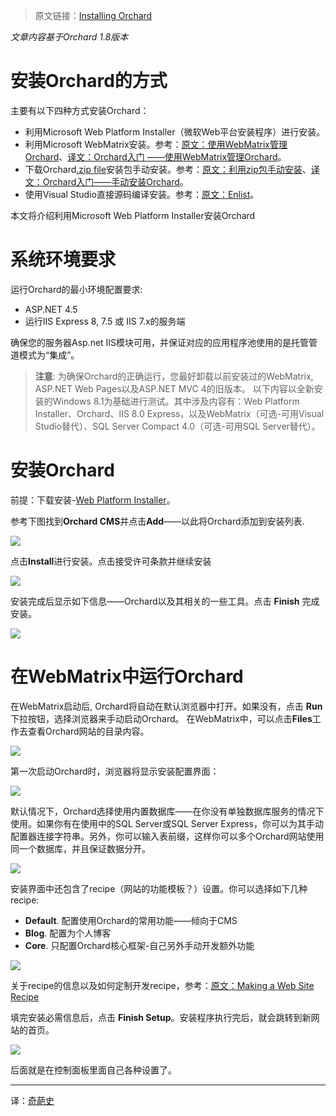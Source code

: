 <!--链接集合-->
<!--URL域 http://docs.orchardproject.net/en/latest -->
[000]: http://www.shisujie.com
[001]: http://docs.orchardproject.net/en/latest/Documentation/Installing-Orchard/
[002]: http://docs.orchardproject.net/en/latest/Documentation/Working-with-Orchard-in-WebMatrix/
[003]: https://github.com/OrchardCMS/Orchard/releases
[004]: http://docs.orchardproject.net/en/latest/Documentation/Manually-installing-Orchard-zip-file
[005]: http://docs.orchardproject.net/en/latest/Documentation/Setting-up-a-source-enlistment "TODO"
[006]: http://www.microsoft.com/web/downloads/platform.aspx
[007]: http://docs.orchardproject.net/en/latest/Documentation/Making-a-Web-Site-Recipe/ "TODO"
[008]: http://www.shisujie.com/blog/Manually-installing-Orchard-zip-file
[009]: http://www.shisujie.com/blog/Working-with-Orchard-in-WebMatrix

<!--图片链接集合-->
[101]: http://docs.orchardproject.net/en/latest/Attachments/Installing-Orchard/webpi_install.png
[102]: http://docs.orchardproject.net/en/latest/Attachments/Installing-Orchard/Install_acceptterms.png
[103]: http://docs.orchardproject.net/en/latest/Attachments/Installing-Orchard/Install_success.png
[104]: http://docs.orchardproject.net/en/latest/Attachments/Installing-Orchard/launch_Orchard_WebMatrix.png
[105]: http://docs.orchardproject.net/en/latest/Upload/screenshots/get_started_dialog_1.png
[106]: http://docs.orchardproject.net/en/latest/Upload/screenshots_85/setup_sqlserver.png
[107]: http://docs.orchardproject.net/en/latest/Upload/screenshots/get_started_recipe.png
[108]: http://docs.orchardproject.net/en/latest/Attachments/Installing-Orchard/first_frontend.png

> 原文链接：[Installing Orchard][001]

*文章内容基于Orchard 1.8版本*

# 安装Orchard的方式
主要有以下四种方式安装Orchard：

* 利用Microsoft Web Platform Installer（微软Web平台安装程序）进行安装。
* 利用Microsoft WebMatrix安装。参考：[原文：使用WebMatrix管理Orchard][002]、[译文：Orchard入门 ——使用WebMatrix管理Orchard][009]。
* 下载Orchard[.zip file][003]安装包手动安装。参考：[原文：利用zip包手动安装][004]、[译文：Orchard入门——手动安装Orchard][008]。
* 使用Visual Studio直接源码编译安装。参考：[原文：Enlist][005]。

本文将介绍利用Microsoft Web Platform Installer安装Orchard

# 系统环境要求
运行Orchard的最小环境配置要求:

* ASP.NET 4.5
* 运行IIS Express 8, 7.5 或 IIS 7.x的服务端

确保您的服务器Asp.net IIS模块可用，并保证对应的应用程序池使用的是托管管道模式为“集成”。

> **注意**:  为确保Orchard的正确运行，您最好卸载以前安装过的WebMatrix, ASP.NET Web Pages以及ASP.NET MVC 4的旧版本。 
以下内容以全新安装的Windows 8.1为基础进行测试。其中涉及内容有：Web Platform Installer、Orchard、IIS 8.0 Express，以及WebMatrix（可选-可用Visual Studio替代）、SQL Server Compact 4.0（可选-可用SQL Server替代）。 

# 安装Orchard

前提：下载安装-[Web Platform Installer][006]。

参考下图找到**Orchard CMS**并点击**Add**——以此将Orchard添加到安装列表.

![][101]

点击**Install**进行安装。点击接受许可条款并继续安装

![][102]

安装完成后显示如下信息——Orchard以及其相关的一些工具。点击 **Finish** 完成安装。

![][103]

# 在WebMatrix中运行Orchard

在WebMatrix启动后, Orchard将自动在默认浏览器中打开。如果没有，点击 **Run** 下拉按钮，选择浏览器来手动启动Orchard。
在WebMatrix中，可以点击**Files**工作去查看Orchard网站的目录内容。

![][104]

第一次启动Orchard时，浏览器将显示安装配置界面： 

![][105]

默认情况下，Orchard选择使用内置数据库——在你没有单独数据库服务的情况下使用。如果你有在使用中的SQL Server或SQL Server Express，你可以为其手动配置器连接字符串。另外，你可以输入表前缀，这样你可以多个Orchard网站使用同一个数据库，并且保证数据分开。

![][106]

安装界面中还包含了recipe（网站的功能模板？）设置。你可以选择如下几种recipe:

* **Default**. 配置使用Orchard的常用功能——倾向于CMS
* **Blog**. 配置为个人博客
* **Core**. 只配置Orchard核心框架-自己另外手动开发额外功能

![][107]

关于recipe的信息以及如何定制开发recipe，参考：[原文：Making a Web Site Recipe][007] 

填完安装必需信息后，点击 **Finish Setup**。安装程序执行完后，就会跳转到新网站的首页。

![][108]

后面就是在控制面板里面自己各种设置了。

***
译：[奇葩史][000]